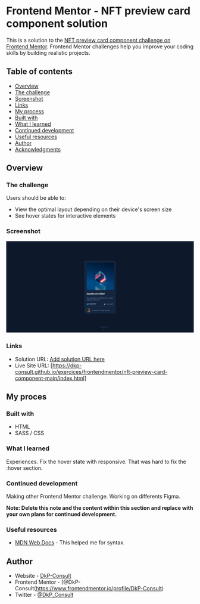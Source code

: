 # Frontend Mentor - NFT preview card component solution

This is a solution to the [NFT preview card component challenge on Frontend Mentor](https://www.frontendmentor.io/challenges/nft-preview-card-component-SbdUL_w0U). Frontend Mentor challenges help you improve your coding skills by building realistic projects.

## Table of contents

  - [Overview](#overview)
  - [The challenge](#the-challenge)
  - [Screenshot](#screenshot)
  - [Links](#links)
  - [My process](#my-process)
  - [Built with](#built-with)
  - [What I learned](#what-i-learned)
  - [Continued development](#continued-development)
  - [Useful resources](#useful-resources)
  - [Author](#author)
  - [Acknowledgments](#acknowledgments)


## Overview

### The challenge

Users should be able to:

- View the optimal layout depending on their device's screen size
- See hover states for interactive elements

### Screenshot

![](./screenshot.jpg)

### Links

- Solution URL: [Add solution URL here](https://your-solution-url.com)
- Live Site URL: [https://dkp-consult.github.io/exercices/frontendmentor/nft-preview-card-component-main/index.html]

## My proces

### Built with

- HTML
- SASS / CSS

### What I learned

Experiences. Fix the hover state with responsive. That was hard to fix the :hover section.

### Continued development

Making other Frontend Mentor challenge. Working on differents Figma.

**Note: Delete this note and the content within this section and replace with your own plans for continued development.**

### Useful resources

- [MDN Web Docs](https://developer.mozilla.org/fr/) - This helped me for syntax.

## Author

- Website - [DkP-Consult](https://www.dkp-consult.be)
- Frontend Mentor - [@DkP-Consult(https://www.frontendmentor.io/profile/DkP-Consult)
- Twitter - [@DkP_Consult](https://www.twitter.com/DkP_consult)
